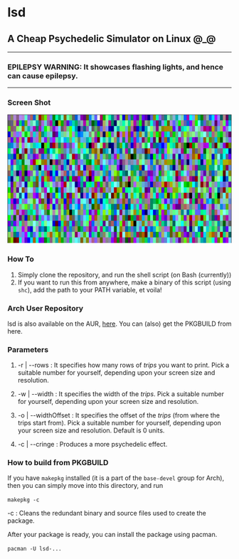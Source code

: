 # lsd
## A Cheap Psychedelic Simulator on Linux  @_@

---
### EPILEPSY WARNING: It showcases flashing lights, and hence can cause epilepsy.
---

### Screen Shot
![](sample.gif)

### How To
1. Simply clone the repository, and run the shell script (on Bash (currently))
2. If you want to run this from anywhere, make a binary of this script (using `shc`), add the path to your PATH variable, et voila!

### Arch User Repository
lsd is also available on the AUR, [here](https://aur.archlinux.org/packages/lsd-sim/). You can (also) get the PKGBUILD from here.

### Parameters

1. -r | --rows : It specifies how many rows of *trips* you want to print. Pick a suitable number for yourself, depending upon your screen size and resolution.

2. -w | --width : It specifies the width of the *trips*.  Pick a suitable number for yourself, depending upon your screen size and resolution.

3. -o | --widthOffset : It specifies the offset of the *trips* (from where the trips start from).  Pick a suitable number for yourself, depending upon your screen size and resolution. Default is 0 units.

4. -c | --cringe : Produces a more psychedelic effect.

### How to build from PKGBUILD
If you have `makepkg` installed (it is a part of the `base-devel` group for Arch), then you can simply move into this directory, and run

`makepkg -c`

-c : Cleans the redundant binary and source files used to create the package.

After your package is ready, you can install the package using pacman.

`pacman -U lsd-...`

